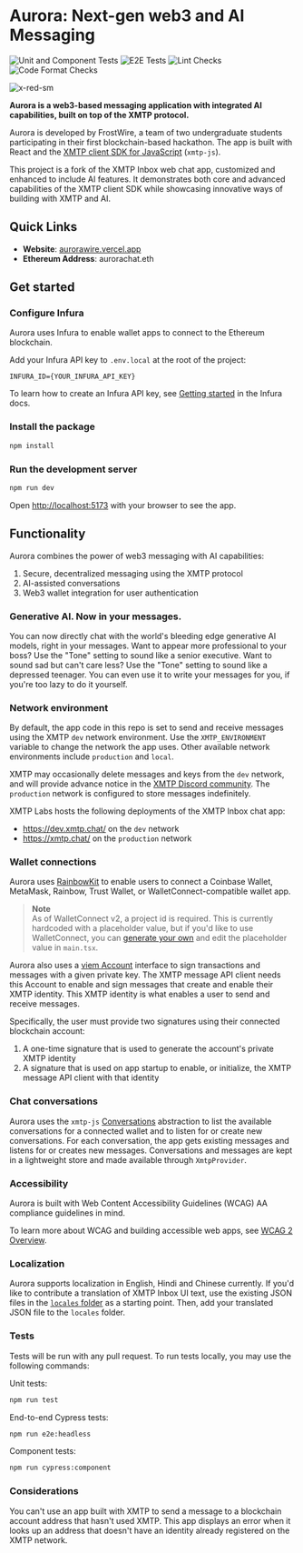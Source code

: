 # Aurora: Next-gen web3 and AI Messaging

![Unit and Component Tests](https://github.com/AllStars101-sudo/Aurora/actions/workflows/tests.yml/badge.svg)
![E2E Tests](https://github.com/AllStars101-sudo/Aurora/actions/workflows/cypress.yml/badge.svg)
![Lint Checks](https://github.com/AllStars101-sudo/Aurora/actions/workflows/lint.yml/badge.svg)
![Code Format Checks](https://github.com/AllStars101-sudo/Aurora/actions/workflows/fmt-check.yml/badge.svg)

![x-red-sm](https://user-images.githubusercontent.com/510695/163488403-1fb37e86-c673-4b48-954e-8460ae4d4b05.png)

**Aurora is a web3-based messaging application with integrated AI capabilities, built on top of the XMTP protocol.**

Aurora is developed by FrostWire, a team of two undergraduate students participating in their first blockchain-based hackathon. The app is built with React and the [XMTP client SDK for JavaScript](https://github.com/xmtp/xmtp-js) (`xmtp-js`).

This project is a fork of the XMTP Inbox web chat app, customized and enhanced to include AI features. It demonstrates both core and advanced capabilities of the XMTP client SDK while showcasing innovative ways of building with XMTP and AI.

## Quick Links

- **Website**: [aurorawire.vercel.app](https://aurorawire.vercel.app)
- **Ethereum Address**: aurorachat.eth

## Get started

### Configure Infura

Aurora uses Infura to enable wallet apps to connect to the Ethereum blockchain.

Add your Infura API key to `.env.local` at the root of the project:

```
INFURA_ID={YOUR_INFURA_API_KEY}
```

To learn how to create an Infura API key, see [Getting started](https://docs.infura.io/infura/getting-started) in the Infura docs.

### Install the package

```bash
npm install
```

### Run the development server

```bash
npm run dev
```

Open [http://localhost:5173](http://localhost:5173) with your browser to see the app.

## Functionality

Aurora combines the power of web3 messaging with AI capabilities:

1. Secure, decentralized messaging using the XMTP protocol
2. AI-assisted conversations
3. Web3 wallet integration for user authentication

### Generative AI. Now in your messages.

You can now directly chat with the world's bleeding edge generative AI models, right in your messages. Want to appear more professional to your boss? Use the "Tone" setting to sound like a senior executive. Want to sound sad but can't care less? Use the "Tone" setting to sound like a depressed teenager. You can even use it to write your messages for you, if you're too lazy to do it yourself.

### Network environment

By default, the app code in this repo is set to send and receive messages using the XMTP `dev` network environment. Use the `XMTP_ENVIRONMENT` variable to change the network the app uses. Other available network environments include `production` and `local`.

XMTP may occasionally delete messages and keys from the `dev` network, and will provide advance notice in the [XMTP Discord community](https://discord.gg/xmtp). The `production` network is configured to store messages indefinitely.

XMTP Labs hosts the following deployments of the XMTP Inbox chat app:

- https://dev.xmtp.chat/ on the `dev` network
- https://xmtp.chat/ on the `production` network

### Wallet connections

Aurora uses [RainbowKit](https://www.rainbowkit.com/) to enable users to connect a Coinbase Wallet, MetaMask, Rainbow, Trust Wallet, or WalletConnect-compatible wallet app.

> **Note**  
> As of WalletConnect v2, a project id is required. This is currently hardcoded with a placeholder value, but if you'd like to use WalletConnect, you can [generate your own](https://www.rainbowkit.com/docs/migration-guide#2-supply-a-walletconnect-cloud-projectid) and edit the placeholder value in `main.tsx`.

Aurora also uses a [viem Account](https://viem.sh/docs/accounts/privateKey.html) interface to sign transactions and messages with a given private key. The XMTP message API client needs this Account to enable and sign messages that create and enable their XMTP identity. This XMTP identity is what enables a user to send and receive messages.

Specifically, the user must provide two signatures using their connected blockchain account:

1. A one-time signature that is used to generate the account's private XMTP identity
2. A signature that is used on app startup to enable, or initialize, the XMTP message API client with that identity

### Chat conversations

Aurora uses the `xmtp-js` [Conversations](https://github.com/xmtp/xmtp-js#conversations) abstraction to list the available conversations for a connected wallet and to listen for or create new conversations. For each conversation, the app gets existing messages and listens for or creates new messages. Conversations and messages are kept in a lightweight store and made available through `XmtpProvider`.

### Accessibility

Aurora is built with Web Content Accessibility Guidelines (WCAG) AA compliance guidelines in mind.

To learn more about WCAG and building accessible web apps, see [WCAG 2 Overview](https://www.w3.org/WAI/standards-guidelines/wcag/).

### Localization

Aurora supports localization in English, Hindi and Chinese currently. If you'd like to contribute a translation of XMTP Inbox UI text, use the existing JSON files in the [`locales` folder](locales) as a starting point. Then, add your translated JSON file to the `locales` folder.

### Tests

Tests will be run with any pull request. To run tests locally, you may use the following commands:

Unit tests:

```bash
npm run test
```

End-to-end Cypress tests:

```bash
npm run e2e:headless
```

Component tests:

```bash
npm run cypress:component
```

### Considerations

You can't use an app built with XMTP to send a message to a blockchain account address that hasn't used XMTP. This app displays an error when it looks up an address that doesn't have an identity already registered on the XMTP network.
